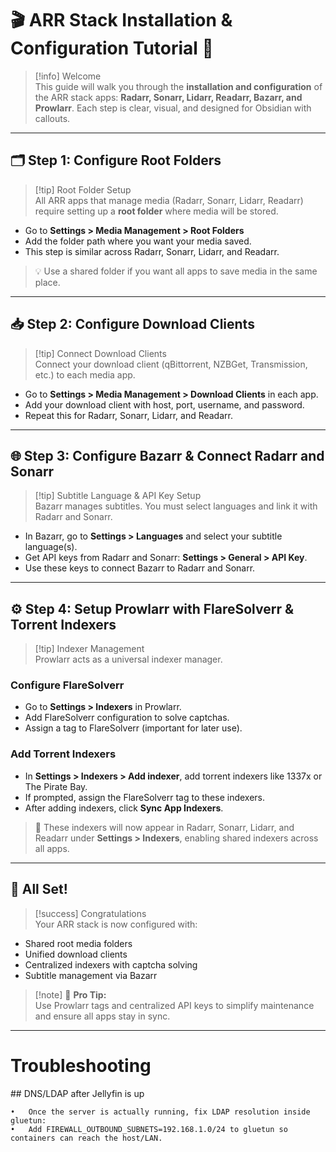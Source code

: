 # 🎬 ARR Stack Installation & Configuration Tutorial 🎵

> [!info] Welcome  
> This guide will walk you through the **installation and configuration** of the ARR stack apps: **Radarr, Sonarr, Lidarr, Readarr, Bazarr, and Prowlarr**. Each step is clear, visual, and designed for Obsidian with callouts.

---

## 🗂 Step 1: Configure Root Folders

> [!tip] Root Folder Setup  
> All ARR apps that manage media (Radarr, Sonarr, Lidarr, Readarr) require setting up a **root folder** where media will be stored.

- Go to **Settings > Media Management > Root Folders**  
- Add the folder path where you want your media saved.  
- This step is similar across Radarr, Sonarr, Lidarr, and Readarr.

> 💡 Use a shared folder if you want all apps to save media in the same place.

---

## 📥 Step 2: Configure Download Clients

> [!tip] Connect Download Clients  
> Connect your download client (qBittorrent, NZBGet, Transmission, etc.) to each media app.

- Go to **Settings > Media Management > Download Clients** in each app.  
- Add your download client with host, port, username, and password.  
- Repeat this for Radarr, Sonarr, Lidarr, and Readarr.

---

## 🌐 Step 3: Configure Bazarr & Connect Radarr and Sonarr

> [!tip] Subtitle Language & API Key Setup  
> Bazarr manages subtitles. You must select languages and link it with Radarr and Sonarr.

- In Bazarr, go to **Settings > Languages** and select your subtitle language(s).  
- Get API keys from Radarr and Sonarr: **Settings > General > API Key**.  
- Use these keys to connect Bazarr to Radarr and Sonarr.

---

## ⚙️ Step 4: Setup Prowlarr with FlareSolverr & Torrent Indexers

> [!tip] Indexer Management  
> Prowlarr acts as a universal indexer manager.

### Configure FlareSolverr

- Go to **Settings > Indexers** in Prowlarr.  
- Add FlareSolverr configuration to solve captchas.  
- Assign a tag to FlareSolverr (important for later use).

### Add Torrent Indexers

- In **Settings > Indexers > Add indexer**, add torrent indexers like 1337x or The Pirate Bay.  
- If prompted, assign the FlareSolverr tag to these indexers.  
- After adding indexers, click **Sync App Indexers**.

> 🔄 These indexers will now appear in Radarr, Sonarr, Lidarr, and Readarr under **Settings > Indexers**, enabling shared indexers across all apps.

---

## 🎉 All Set!

> [!success] Congratulations  
> Your ARR stack is now configured with:

- Shared root media folders  
- Unified download clients  
- Centralized indexers with captcha solving  
- Subtitle management via Bazarr

> [!note] 💬 **Pro Tip:**  
> Use Prowlarr tags and centralized API keys to simplify maintenance and ensure all apps stay in sync.

---
# Troubleshooting

## DNS/LDAP after Jellyfin is up

	•	Once the server is actually running, fix LDAP resolution inside gluetun:
	•	Add FIREWALL_OUTBOUND_SUBNETS=192.168.1.0/24 to gluetun so containers can reach the host/LAN. 